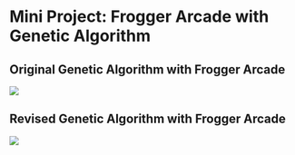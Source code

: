 # Mini Project: Frogger Arcade with Genetic Algorithm

## Original Genetic Algorithm with Frogger Arcade
![](originalGA.gif)

## Revised Genetic Algorithm with Frogger Arcade
![](revisedGA.gif)